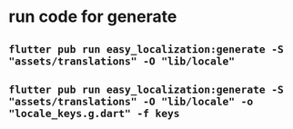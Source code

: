 # run code for generate
## `flutter pub run easy_localization:generate -S "assets/translations" -O "lib/locale"`
## `flutter pub run easy_localization:generate -S "assets/translations" -O "lib/locale" -o "locale_keys.g.dart" -f keys`
